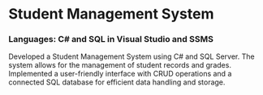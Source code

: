 # Student Management System
        
### Languages: C# and SQL in Visual Studio and SSMS

Developed a Student Management System using C# and SQL Server. The system allows for the management of student records and grades. Implemented a user-friendly interface with CRUD operations and a connected SQL database for efficient data handling and storage.
